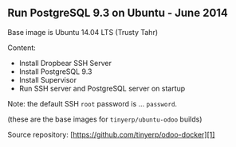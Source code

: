 Run PostgreSQL 9.3 on Ubuntu - June 2014
----------------------------------------

Base image is Ubuntu 14.04 LTS (Trusty Tahr)

Content:

* Install Dropbear SSH Server
* Install PostgreSQL 9.3
* Install Supervisor
* Run SSH server and PostgreSQL server on startup

Note: the default SSH `root` password is ... `password`.

(these are the base images for `tinyerp/ubuntu-odoo` builds)

Source repository: [https://github.com/tinyerp/odoo-docker][1]

  [1]: https://github.com/tinyerp/odoo-docker
